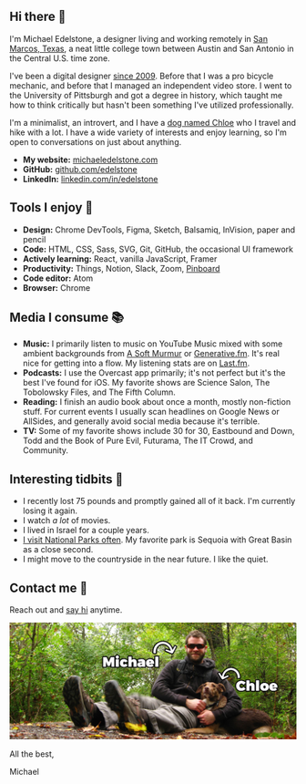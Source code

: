 ## Hi there 👋
I'm Michael Edelstone, a designer living and working remotely in [San Marcos, Texas](https://goo.gl/maps/RF69xpHXDVu), a neat little college town between Austin and San Antonio in the Central U.S. time zone.

I've been a digital designer [since 2009](https://edelstone.github.io/my-first-website/). Before that I was a pro bicycle mechanic, and before that I managed an independent video store. I went to the University of Pittsburgh and got a degree in history, which taught me how to think critically but hasn't been something I've utilized professionally.

I'm a minimalist, an introvert, and I have a [dog named Chloe](https://photos.app.goo.gl/dZmnf8guXIF7MCxw1) who I travel and hike with a lot. I have a wide variety of interests and enjoy learning, so I'm open to conversations on just about anything.

- **My website:** [michaeledelstone.com](https://michaeledelstone.com)
- **GitHub:** [github.com/edelstone](https://github.com/edelstone)
- **LinkedIn:** [linkedin.com/in/edelstone](https://linkedin.com/in/edelstone)

## Tools I enjoy 🔧
 - **Design:** Chrome DevTools, Figma, Sketch, Balsamiq, InVision, paper and pencil
 - **Code:** HTML, CSS, Sass, SVG, Git, GitHub, the occasional UI framework
 - **Actively learning:** React, vanilla JavaScript, Framer
 - **Productivity:** Things, Notion, Slack, Zoom, [Pinboard](https://pinboard.in/u:tsanzer)
 - **Code editor:** Atom
 - **Browser:** Chrome

## Media I consume 📚
 - **Music:** I primarily listen to music on YouTube Music mixed with some ambient backgrounds from [A Soft Murmur](http://asoftmurmur.com/) or [Generative.fm](https://generative.fm/). It's real nice for getting into a flow. My listening stats are on [Last.fm](http://www.last.fm/user/tsanzer).
 - **Podcasts:** I use the Overcast app primarily; it's not perfect but it's the best I've found for iOS. My favorite shows are Science Salon, The Tobolowsky Files, and The Fifth Column.
 - **Reading:** I finish an audio book about once a month, mostly non-fiction stuff. For current events I usually scan headlines on Google News or AllSides, and generally avoid social media because it's terrible.
 - **TV:** Some of my favorite shows include 30 for 30, Eastbound and Down, Todd and the Book of Pure Evil, Futurama, The IT Crowd, and Community.

## Interesting tidbits 🤔
 - I recently lost 75 pounds and promptly gained all of it back. I'm currently losing it again.
 - I watch *a lot* of movies.
 - I lived in Israel for a couple years.
 - [I visit National Parks often](https://drive.google.com/open?id=18UmsEMmCnD-Nw_pzG3fmYnuURfY&usp=sharing). My favorite park is Sequoia with Great Basin as a close second.
 - I might move to the countryside in the near future. I like the quiet.

## Contact me 🤙
Reach out and [say hi](https://michaeledelstone.com/contact) anytime.

!["Michael and Chloe"](assets/images/me-and-chloe.jpg)

All the best,

Michael
